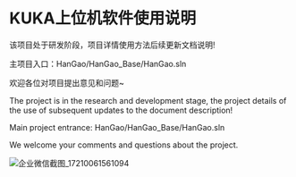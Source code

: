 
# KUKA上位机软件使用说明


  该项目处于研发阶段，项目详情使用方法后续更新文档说明!
   
  主项目入口：HanGao/HanGao_Base/HanGao.sln
 
  欢迎各位对项目提出意见和问题~

 The project is in the research and development stage, the project details of the use of subsequent updates to the document description!
 
 Main project entrance: HanGao/HanGao_Base/HanGao.sln
 
 We welcome your comments and questions about the project.
 

![企业微信截图_17210061561094](https://github.com/user-attachments/assets/f0cdf3f4-a0b1-4a93-adfb-ecb21448a86b)
